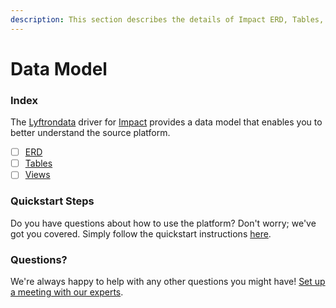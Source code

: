 ```yaml
---
description: This section describes the details of Impact ERD, Tables, and Views.
---
```


# Data Model

### Index

The  [Lyftrondata](https://www.lyftrondata.com/) driver for [Impact](https://www.lyftrondata.com/integration/marketing-analytics/impact/) provides a data model that enables you to better understand the source platform.

* [ ] [ERD](erd.md)
* [ ] [Tables](tables.md)
* [ ] [Views](views.md)

### Quickstart Steps

Do you have questions about how to use the platform? Don't worry; we've got you covered. Simply follow the quickstart instructions [here](../README.md).


### Questions? <a href="#questions" id="questions"></a>

We're always happy to help with any other questions you might have! [Set up a meeting with our experts](https://www.lyftrondata.com/book-a-meeting/).

